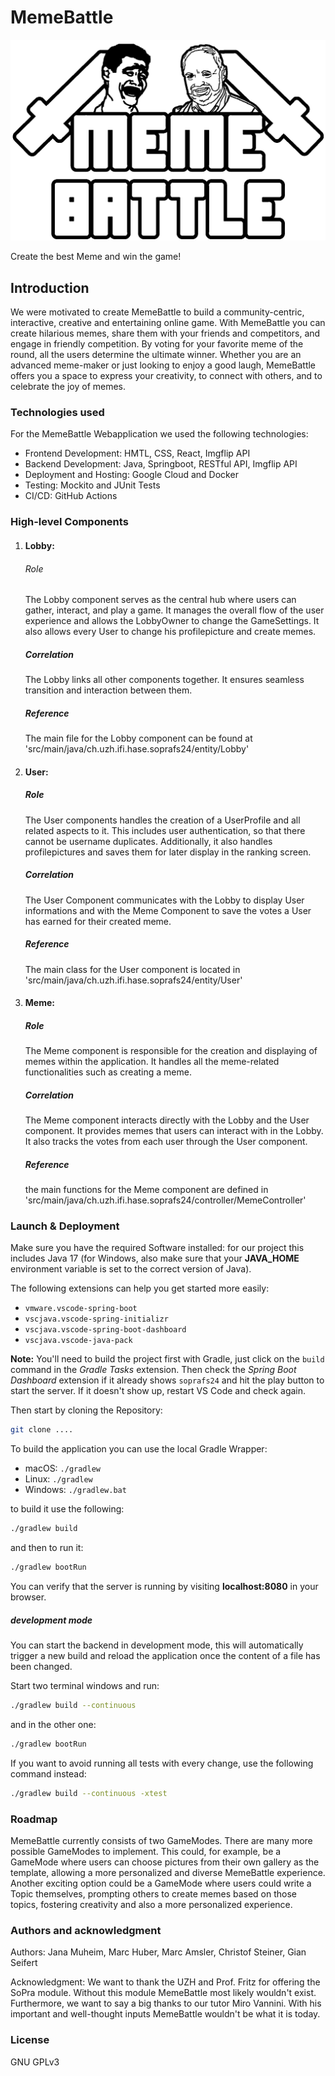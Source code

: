 # MemeBattle
![img_1.png](img_1.png)

Create the best Meme and win the game!
## Introduction

We were motivated to create MemeBattle to build a community-centric, 
interactive, creative and entertaining online game. 
With MemeBattle you can create hilarious memes, share them 
with your friends and competitors, and engage in friendly competition. 
By voting for your favorite meme of the round, all the users determine 
the ultimate winner. Whether you are an advanced meme-maker or just looking 
to enjoy a good laugh, MemeBattle offers you a space to express 
your creativity, to connect with others, and to celebrate the joy of memes. 

### Technologies used

For the MemeBattle Webapplication we used the following technologies:

- Frontend Development: HMTL, CSS, React, Imgflip API
- Backend Development: Java, Springboot, RESTful API, Imgflip API
- Deployment and Hosting: Google Cloud and Docker
- Testing: Mockito and JUnit Tests
- CI/CD: GitHub Actions

### High-level Components
1. #### Lobby: 
    ###### Role
    The Lobby component serves as the central hub where users can gather, interact, and play a game. It manages the overall flow of the user experience and allows the LobbyOwner to change the GameSettings. It also allows every User to change his profilepicture and create memes.
    ##### Correlation
    The Lobby links all other components together. It ensures seamless transition and interaction between them.
    ##### Reference
    The main file for the Lobby component can be found at 'src/main/java/ch.uzh.ifi.hase.soprafs24/entity/Lobby' 
2. #### User:
    ##### Role
    The User components handles the creation of a UserProfile and all related aspects to it. This includes user authentication, so that there cannot be username duplicates. Additionally, it also handles profilepictures and saves them for later display in the ranking screen.
    ##### Correlation
    The User Component communicates with the Lobby to display User informations and with the Meme Component to save the votes a User has earned for their created meme.  
    ##### Reference
    The main class for the User component is located in 'src/main/java/ch.uzh.ifi.hase.soprafs24/entity/User'
    
3. #### Meme: 
    ##### Role
    The Meme component is responsible for the creation and displaying of memes within the application. It handles all the meme-related functionalities such as creating a meme.
    ##### Correlation
    The Meme component interacts directly with the Lobby and the User component. It provides memes that users can interact with in the Lobby. It also tracks the votes from each user through the User component.
    ##### Reference
    the main functions for the Meme component are defined in 'src/main/java/ch.uzh.ifi.hase.soprafs24/controller/MemeController'


### Launch & Deployment
Make sure you have the required Software installed:
for our project this includes Java 17 (for Windows, also make sure that your **JAVA_HOME** environment variable is set to the correct version of Java).

The following extensions can help you get started more easily:
-   `vmware.vscode-spring-boot`
-   `vscjava.vscode-spring-initializr`
-   `vscjava.vscode-spring-boot-dashboard`
-   `vscjava.vscode-java-pack`

**Note:** You'll need to build the project first with Gradle, just click on the `build` command in the _Gradle Tasks_ extension. Then check the _Spring Boot Dashboard_ extension if it already shows `soprafs24` and hit the play button to start the server. If it doesn't show up, restart VS Code and check again.


Then start by cloning the Repository:

```bash
git clone ....
```

To build the application you can use the local Gradle Wrapper:

-   macOS: `./gradlew`
-   Linux: `./gradlew`
-   Windows: `./gradlew.bat`

to build it use the following:

```bash
./gradlew build
```

and then to run it:
```bash
./gradlew bootRun
```

You can verify that the server is running by visiting **localhost:8080** in your browser.

##### development mode
You can start the backend in development mode, this will automatically trigger a new build and reload the application once the content of a file has been changed.

Start two terminal windows and run:

```bash
./gradlew build --continuous
```

and in the other one:

```bash
./gradlew bootRun
```

If you want to avoid running all tests with every change, use the following command instead:

```bash
./gradlew build --continuous -xtest
```
### Roadmap
MemeBattle currently consists of two GameModes. There are many more possible GameModes to implement. 
This could, for example, be a  GameMode where users can choose pictures from their own gallery as the template, 
allowing a more personalized and diverse MemeBattle experience. Another exciting option could be a 
GameMode where users could write a Topic themselves, prompting others to create memes based on those topics, 
fostering creativity and also a more personalized experience.


### Authors and acknowledgment
Authors: Jana Muheim, Marc Huber, Marc Amsler, Christof Steiner, Gian Seifert

Acknowledgment: We want to thank the UZH and Prof. Fritz for offering the SoPra module. Without this module MemeBattle most likely wouldn't exist. Furthermore, we want to say a big thanks to our tutor Miro Vannini. With his important and well-thought inputs MemeBattle wouldn't be what it is today. 

### License
GNU GPLv3


